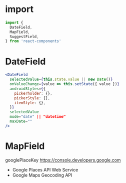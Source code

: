 # import
```jsx
import { 
  DateField,
  MapField,
  SuggestField,
} from 'react-components'
```

# DateField
```jsx
<DateField
  selectedValue={this.state.value || new Date()}
  onValueChange={value => this.setState({ value })}
  androidStyles={{
    pickerholder: {},
    pickerStyle: {},
    itemStyle: {},
  }}
  selectedValue
  mode="date" || "datetime"
  maxDate=""
/>
```

# MapField
googlePlaceKey
https://console.developers.google.com
 + Google Places API Web Service
 + Google Maps Geocoding API